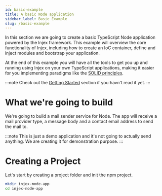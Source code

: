 ```yaml
---
id: basic-example
title: A basic Node application
sidebar_label: Basic Example
slug: /basic-example
---
```


In this section we are going to create a basic TypeScript Node application powered by the Injex framework. This example will overview the core functionality of Injex, including how to create an IoC container, define and inject modules and bootstrap your application.

At the end of this example you will have all the tools to get you up and running using Injex on your own
TypeScript applications, making it easier for you implementing paradigms like the [SOLID principles](https://hackernoon.com/solid-principles-made-easy-67b1246bcdf).

:::note
Check out the [Getting Started](/docs/getting-started) section if you havn't read it yet.
:::

# What we're going to build

We're going to build a mail sender service for Node. The app will receive a mail provider type, a message body and a contact email address to send the mail to.

:::note
This is just a demo application and it's not going to actually send anything. We are creating it for demonstration purpose.
:::

# Creating a Project

Let's start by creating a project folder and init the npm project.

```bash
mkdir injex-node-app
cd injex-node-app
```